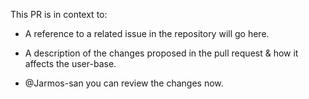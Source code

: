 This PR is in context to:

- A reference to a related issue in the repository will go here.

- A description of the changes proposed in the pull request & how it affects the user-base.

- @Jarmos-san you can review the changes now.
